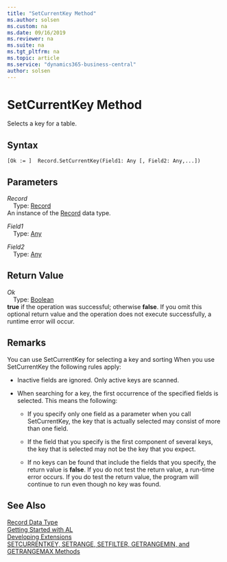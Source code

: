 ```yaml
---
title: "SetCurrentKey Method"
ms.author: solsen
ms.custom: na
ms.date: 09/16/2019
ms.reviewer: na
ms.suite: na
ms.tgt_pltfrm: na
ms.topic: article
ms.service: "dynamics365-business-central"
author: solsen
---
```

[//]: # (START>DO_NOT_EDIT)
[//]: # (IMPORTANT:Do not edit any of the content between here and the END>DO_NOT_EDIT.)
[//]: # (Any modifications should be made in the .xml files in the ModernDev repo.)
# SetCurrentKey Method
Selects a key for a table.


## Syntax
```
[Ok := ]  Record.SetCurrentKey(Field1: Any [, Field2: Any,...])
```
## Parameters
*Record*  
&emsp;Type: [Record](record-data-type.md)  
An instance of the [Record](record-data-type.md) data type.  

*Field1*  
&emsp;Type: [Any](../any/any-data-type.md)  
  
*Field2*  
&emsp;Type: [Any](../any/any-data-type.md)  
  


## Return Value
*Ok*  
&emsp;Type: [Boolean](../boolean/boolean-data-type.md)  
**true** if the operation was successful; otherwise **false**.  If you omit this optional return value and the operation does not execute successfully, a runtime error will occur.    


[//]: # (IMPORTANT: END>DO_NOT_EDIT)

## Remarks 

You can use SetCurrentKey for selecting a key and sorting When you use SetCurrentKey the following rules apply:  

- Inactive fields are ignored. Only active keys are scanned.  

- When searching for a key, the first occurrence of the specified fields is selected. This means the following:  

  - If you specify only one field as a parameter when you call SetCurrentKey, the key that is actually selected may consist of more than one field.  

  - If the field that you specify is the first component of several keys, the key that is selected may not be the key that you expect.  

  - If no keys can be found that include the fields that you specify, the return value is **false**. If you do not test the return value, a run-time error occurs. If you do test the return value, the program will continue to run even though no key was found.
  
## See Also
[Record Data Type](record-data-type.md)  
[Getting Started with AL](../../devenv-get-started.md)  
[Developing Extensions](../../devenv-dev-overview.md)  
[SETCURRENTKEY, SETRANGE, SETFILTER, GETRANGEMIN, and GETRANGEMAX Methods](../../devenv-setcurrentkey-setrange-setfilter-getrangemin-and-getrangemax-methods.md)  